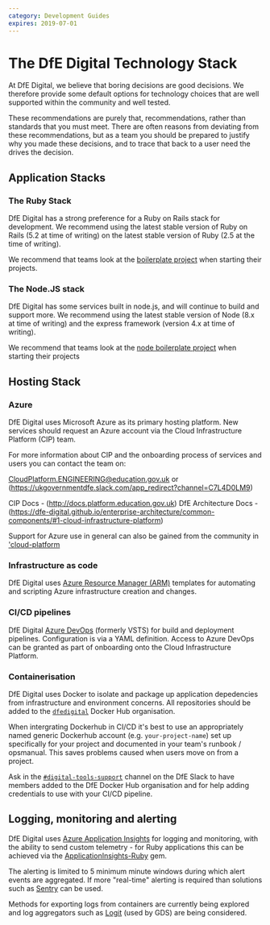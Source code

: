 ```yaml
---
category: Development Guides
expires: 2019-07-01
---
```


# The DfE Digital Technology Stack

At DfE Digital, we believe that boring decisions are good decisions.  We therefore provide some default options for technology choices that are well supported within the community and well tested.

These recommendations are purely that, recommendations, rather than standards that you must meet.  There are often reasons from deviating from these recommendations, but as a team you should be prepared to justify why you made these decisions, and to trace that back to a user need the drives the decision.

## Application Stacks
### The Ruby Stack

DfE Digital has a strong preference for a Ruby on Rails stack for development.  We recommend using the latest stable version of Ruby on Rails (5.2 at time of writing) on the latest stable version of Ruby (2.5 at the time of writing).

We recommend that teams look at the [boilerplate project](https://github.com/DFE-Digital/govuk-rails-boilerplate) when starting their projects.

### The Node.JS stack

DfE Digital has some services built in node.js, and will continue to build and support more.  We recommend using the latest stable version of Node (8.x at time of writing) and the express framework (version 4.x at time of writing).

We recommend that teams look at the [node boilerplate project](https://github.com/DFE-Digital/login.dfe.node-boilerplate) when starting their projects

## Hosting Stack
### Azure

DfE Digital uses Microsoft Azure as its primary hosting platform. New services should request an Azure account via the Cloud Infrastructure Platform (CIP) team.

For more information about CIP and the onboarding process of services and users you can contact the team on:

<CloudPlatform.ENGINEERING@education.gov.uk> or (https://ukgovernmentdfe.slack.com/app_redirect?channel=C7L4D0LM9)

CIP Docs - (http://docs.platform.education.gov.uk)
DfE Architecture Docs - (https://dfe-digital.github.io/enterprise-architecture/common-components/#1-cloud-infrastructure-platform)

Support for Azure use in general can also be gained from the community in ['cloud-platform](https://ukgovernmentdfe.slack.com/app_redirect?channel=C7L4D0LM9)

### Infrastructure as code

DfE Digital uses [Azure Resource Manager (ARM)](https://docs.microsoft.com/en-us/azure/azure-resource-manager/resource-group-authoring-templates) templates for automating and scripting Azure infrastructure creation and changes.

### CI/CD pipelines

DfE Digital [Azure DevOps](https://azure.microsoft.com/en-gb/services/devops/) (formerly VSTS) for build and deployment pipelines. Configuration is via a YAML definition. Access to Azure DevOps can be granted as part of onboarding onto the Cloud Infrastructure Platform.

### Containerisation

DfE Digital uses Docker to isolate and package up application depedencies from infrastructure and environment concerns. All repositories should be added to the [`dfedigital`](https://hub.docker.com/u/dfedigital) Docker Hub organisation.

When intergrating Dockerhub in CI/CD it's best to use an appropriately named generic Dockerhub account (e.g. `your-project-name`) set up specifically for your project and documented in your team's runbook / opsmanual. This saves problems caused when users move on from a project.

Ask in the [`#digital-tools-support`](https://ukgovernmentdfe.slack.com/messages/CMS9V0JQL) channel on the DfE Slack to have members added to the DfE Docker Hub organisation and for help adding credentials to use with your CI/CD pipeline.

## Logging, monitoring and alerting

DfE Digital uses [Azure Application Insights](https://docs.microsoft.com/en-us/azure/azure-monitor/app/app-insights-overview) for logging and monitoring, with the ability to send custom telemetry - for Ruby applications this can be achieved via the [ApplicationInsights-Ruby](https://github.com/Microsoft/ApplicationInsights-Ruby) gem.

The alerting is limited to 5 minimum minute windows during which alert events are aggregated. If more "real-time" alerting is required than solutions such as [Sentry](https://sentry.io/welcome/) can be used.

Methods for exporting logs from containers are currently being explored and log aggregators such as [Logit](https://logit.io/) (used by GDS) are being considered.

